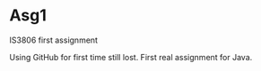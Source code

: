 # Asg1
IS3806 first assignment 

Using GitHub for first time still lost. 
First real assignment for Java.

